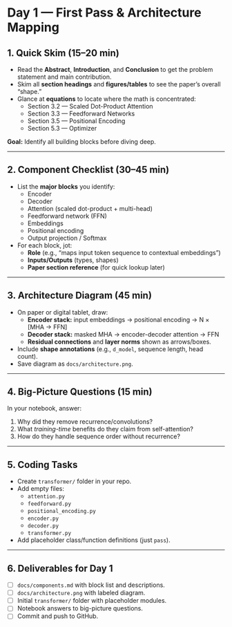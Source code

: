 # Day 1 — First Pass & Architecture Mapping

## 1. Quick Skim (15–20 min)
- Read the **Abstract**, **Introduction**, and **Conclusion** to get the problem statement and main contribution.
- Skim all **section headings** and **figures/tables** to see the paper’s overall “shape.”
- Glance at **equations** to locate where the math is concentrated:
  - Section 3.2 — Scaled Dot-Product Attention
  - Section 3.3 — Feedforward Networks
  - Section 3.5 — Positional Encoding
  - Section 5.3 — Optimizer

**Goal:** Identify all building blocks before diving deep.

---

## 2. Component Checklist (30–45 min)
- List the **major blocks** you identify:
  - Encoder
  - Decoder
  - Attention (scaled dot-product + multi-head)
  - Feedforward network (FFN)
  - Embeddings
  - Positional encoding
  - Output projection / Softmax
- For each block, jot:
  - **Role** (e.g., “maps input token sequence to contextual embeddings”)
  - **Inputs/Outputs** (types, shapes)
  - **Paper section reference** (for quick lookup later)
---

## 3. Architecture Diagram (45 min)
- On paper or digital tablet, draw:
  - **Encoder stack:** input embeddings → positional encoding → N × [MHA → FFN]
  - **Decoder stack:** masked MHA → encoder-decoder attention → FFN
  - **Residual connections** and **layer norms** shown as arrows/boxes.
- Include **shape annotations** (e.g., `d_model`, sequence length, head count).
- Save diagram as `docs/architecture.png`.

---

## 4. Big-Picture Questions (15 min)
In your notebook, answer:
1. Why did they remove recurrence/convolutions?  
2. What *training-time* benefits do they claim from self-attention?  
3. How do they handle sequence order without recurrence?

---

## 5. Coding Tasks
- Create `transformer/` folder in your repo.
- Add empty files:
  - `attention.py`
  - `feedforward.py`
  - `positional_encoding.py`
  - `encoder.py`
  - `decoder.py`
  - `transformer.py`
- Add placeholder class/function definitions (just `pass`).

---

## 6. Deliverables for Day 1
- [ ] `docs/components.md` with block list and descriptions.
- [ ] `docs/architecture.png` with labeled diagram.
- [ ] Initial `transformer/` folder with placeholder modules.
- [ ] Notebook answers to big-picture questions.
- [ ] Commit and push to GitHub.
